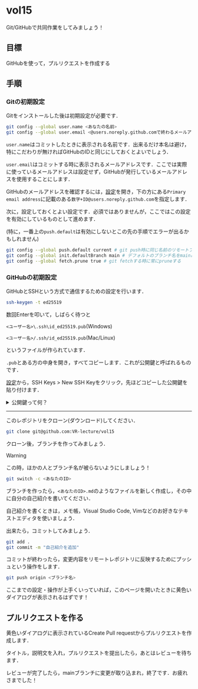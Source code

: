 # vol15

Git/GitHubで共同作業をしてみましょう！

## 目標
GitHubを使って，プルリクエストを作成する

## 手順

### Gitの初期設定

Gitをインストールした後は初期設定が必要です．

```sh
git config --global user.name <あなたの名前>
git config --global user.email <@users.noreply.github.comで終わるメールアドレス>
```

`user.name`はコミットしたときに表示される名前です．出来るだけ本名は避け，特にこだわりが無ければGitHubのIDと同じにしておくとよいでしょう．

`user.email`はコミットする時に表示されるメールアドレスです．ここでは実際に使っているメールアドレスは設定せず，GitHubが発行しているメールアドレスを使用することにします．

GitHubのメールアドレスを確認するには，[設定](https://github.com/settings/emails)を開き，下の方にある`Primary email address`に記載のある`数字+ID@users.noreply.github.com`を指定します．

次に，設定しておくとよい設定です．必須ではありませんが，ここではこの設定を有効にしているものとして進めます．

(特に，一番上の`push.default`は有効にしないとこの先の手順でエラーが出るかもしれません)

```sh
git config --global push.default current # git push時に同じ名前のリモートブランチを作成する
git config --global init.defaultBranch main # デフォルトのブランチ名をmainに変更する
git config --global fetch.prune true # git fetchする時に常にpruneする
```

### GitHubの初期設定

GitHubとSSHという方式で通信するための設定を行います．

```sh
ssh-keygen -t ed25519
```
数回Enterを叩いて，しばらく待つと

`<ユーザー名>\.ssh\id_ed25519.pub`(Windows)

`<ユーザー名>/.ssh/id_ed25519.pub`(Mac/Linux)

というファイルが作られています．

`.pub`とある方の中身を開き，すべてコピーします．これが公開鍵と呼ばれるものです．

[設定](https://github.com/settings/keys)から，SSH Keys > New SSH Keyをクリック，先ほどコピーした公開鍵を貼り付けます．

<details>
  <summary>公開鍵って何？</summary>
  ここでは公開鍵・秘密鍵を用いた暗号化方式について説明しますが，Gitの話からは逸れるため折り畳みにしています．

  皆さんのなじみのある暗号化方式と言えば，パスワードを用いたものが多いでしょう．
  Zipファイルにパスワードを付けて送り，そのパスワードを相手に教えると自分と相手がそのファイルを開けてアクセスできるというものです．

  この方式では，

  - Zipファイルにパスワードを付ける(暗号化)
  - そのファイルを開く(復号化)

  に同じパスワードを使っています．
  これを共通鍵暗号方式といいます．今回解説する公開鍵暗号方式に比べると，

  - 処理が高速
  - アルゴリズムが容易

  であるというメリットに対し，

  - 基本的に同じパスワード(共通鍵)は使いまわせない
  - どのようにしてパスワードを相手に届けるか問題になる
    - 紙？FAX？
    - Zipファイルと同じメールで送ると，盗聴されたときに全く意味をなさなくなる...

  というデメリットも存在していました．
  
  そこで，文書を暗号化する暗号化のための鍵，そして暗号化された文書を複合化するための鍵を別々にしてしまう，という方式が考案されました．これが公開鍵暗号方式です．

  送信者は，最初に秘密鍵を使って文書を暗号化します．秘密と銘打ってあるだけあり，この人以外は知りえてはならない鍵です．

  そして受信者は，暗号化されたファイルと，送信者の持つ公開鍵を受け取ります．公開鍵を使い，復号すると，無事文書の中身が開ける，という仕組みです．

  公開鍵は，秘密鍵と紐づいており，誰しもが閲覧できる状態になっていることが望ましいです．

  今回，GitHubとこの公開鍵暗号方式でやり取りを行うことになっています．そのため，GitHubには予め自分の公開鍵を知っておいてもらわなければ，我々の発信した暗号化された内容を読み取ることが出来ないのです．
</details>

---

このレポジトリをクローン(ダウンロード)してください．

```sh
git clone git@github.com:VR-lecture/vol15
```

クローン後，ブランチを作ってみましょう．

> [!WARNING]
> この時，ほかの人とブランチ名が被らないようにしましょう！

```sh
git switch -c <あなたのID>
```

ブランチを作ったら，`<あなたのID>.md`のようなファイルを新しく作成し，その中に自分の自己紹介を書いてください．

自己紹介を書くときは，メモ帳，Visual Studio Code, Vimなどのお好きなテキストエディタを使いましょう．

出来たら，コミットしてみましょう．

```sh
git add .
git commit -m "自己紹介を追加"
```

コミットが終わったら，変更内容をリモートレポジトリに反映するためにプッシュという操作をします．

```sh
git push origin <ブランチ名>
```

ここまでの設定・操作が上手くいっていれば，このページを開いたときに黄色いダイアログが表示されるはずです！

## プルリクエストを作る

黄色いダイアログに表示されているCreate Pull requestからプルリクエストを作成します．

タイトル，説明文を入れ，プルリクエストを提出したら，あとはレビューを待ちます．

レビューが完了したら，mainブランチに変更が取り込まれ，終了です．お疲れさまでした！
